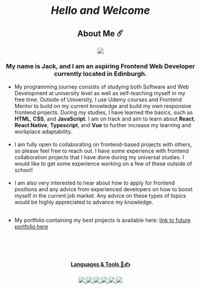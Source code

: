 <h1 align="center">
<b><i>Hello and Welcome</i></b>
</p>

<h2 align="center" >About Me ☄️</h2>
<p align="center"><img src="https://komarev.com/ghpvc/?username=jxckwilsxn&label=Visits"></p>
<h3 align="center" > My name is Jack, and I am an aspiring Frontend Web Developer currently located in Edinburgh.</h3>

<ul>
 <li>
 My programming journey consists of studying both Software and Web Development at university level as well as self-teaching myself in my free time. Outside of University, I use Udemy courses and Frontend Mentor to build on my current knowledge and build my own responsive frontend projects. During my studies, I have learned the basics, such as <strong>HTML</strong>, <strong>CSS</strong>, and <strong>JavaScript</strong>. I am on track and aim to learn about <strong>React</strong>, <strong>React Native</strong>, <strong>Typescript</strong>, and <strong>Vue</strong> to further increase my learning and workplace adaptability.
 </li>
 <br>
 <li>
  I am fully open to collaborating on frontend-based projects with others, so please feel free to reach out. I have some experience with frontend collaboration projects that I have done during my universal studies. I would like to get some experience working on a few of these outside of school!
 </li>
 <br>
 <li>
  I am also very interested to hear about how to apply for frontend positions and any advice from experienced developers on how to boost myself in the current job market. Any advice on these types of topics would be highly    appreciated to advance my knowledge.
 </li>
 <br>
 <li>
   <p>My portfolio containing my best projects is available here: <a href="link to future portfolio here">link to future portfolio here</p>
   </li>
  <br> 
</ul>
    
  <br> 

<h4 align="center">Languages & Tools 👾✍️</h4>
<p align="center">
 <img src="https://img.shields.io/badge/JavaScript-323330?style=for-the-badge&logo=javascript&logoColor=F7DF1E"/>
 <img src="https://img.shields.io/badge/HTML5-E34F26?style=for-the-badge&logo=html5&logoColor=white"/>
 <img src="https://img.shields.io/badge/CSS3-1572B6?style=for-the-badge&logo=css3&logoColor=white"/>
 <img src="https://img.shields.io/badge/React-20232A?style=for-the-badge&logo=react&logoColor=61DAFB"/>
 <img src="https://img.shields.io/badge/Tailwind_CSS-38B2AC?style=for-the-badge&logo=tailwind-css&logoColor=white"/>
 <img src="https://img.shields.io/badge/Figma-F24E1E?style=for-the-badge&logo=figma&logoColor=white"/>
</p>
  <!--
   <h2>Connect with me elsewhere:</h2>
  <p>
   <a href ="https://www.linkedin.com/in/jack-wilson-316b9529b/"><img src="https://cdn.jsdelivr.net/gh/devicons/devicon@latest/icons/linkedin/linkedin-original.svg" alt="linkedin" width="45" height="45"</a> 
  </p>
 -->
 
<!--
<a href ="https://code.visualstudio.com/"><img src="https://cdn.jsdelivr.net/gh/devicons/devicon@latest/icons/vscode/vscode-original.svg" alt="vscode" width="45" height="45"/>         
<a href ="https://developer.mozilla.org/en-US/docs/Web/JavaScript"><img src="https://cdn.jsdelivr.net/gh/devicons/devicon@latest/icons/javascript/javascript-original.svg" alt="javascript" width="45" height="45"/>       
<a href ="https://react.dev/"><img src="https://cdn.jsdelivr.net/gh/devicons/devicon@latest/icons/react/react-original.svg" alt="react" width="45" height="45"/>
 <!-- <a href ="https://reactnative.dev/"><img src="https://cdn.worldvectorlogo.com/logos/react-native-1.svg" alt="react native" width="45" height="45"/>
<a href ="https://developer.mozilla.org/en-US/docs/Web/HTML"><img src="https://cdn.jsdelivr.net/gh/devicons/devicon@latest/icons/html5/html5-original.svg" alt="html5" width="45" height="45" />
<a href="https://developer.mozilla.org/en-US/docs/Web/CSS"><img src="https://cdn.jsdelivr.net/gh/devicons/devicon@latest/icons/css3/css3-original.svg" alt="css" width="45" height="45"/>
 <!-- 
<a href="https://www.typescriptlang.org/"><img src="https://cdn.jsdelivr.net/gh/devicons/devicon@latest/icons/typescript/typescript-original.svg" alt="typescript" width="45" height="45"/>
<a href="https://vuejs.org/"><img src="https://cdn.jsdelivr.net/gh/devicons/devicon@latest/icons/vuejs/vuejs-original.svg" alt="vue" width="45" height="45"/>
<a href="https://getbootstrap.com/"><img src="https://cdn.jsdelivr.net/gh/devicons/devicon@latest/icons/bootstrap/bootstrap-original.svg" alt="bootstrap" width="45" height="45"/>
<a href="https://www.figma.com"><img src="https://cdn.jsdelivr.net/gh/devicons/devicon@latest/icons/figma/figma-original.svg" alt="figma" width="45" height="45"/>
 <!--
<img src="https://cdn.jsdelivr.net/gh/devicons/devicon@latest/icons/angular/angular-original.svg" alt="angular" width="45" height="45"/>
 https://reactnative.dev/

          
<!-- </p> -->

<!--
**JxckWilsxn/JxckWilsxn** is a ✨ _special_ ✨ repository because its `README.md` (this file) appears on your GitHub profile.

Here are some ideas to get you started:

- 🔭 I’m currently working on ...
- 🌱 I’m currently learning ...
- 👯 I’m looking to collaborate on ...
- 🤔 I’m looking for help with ...
- 💬 Ask me about ...
- 📫 How to reach me: ...
- 😄 Pronouns: ...
- ⚡ Fun fact: ...
-->

